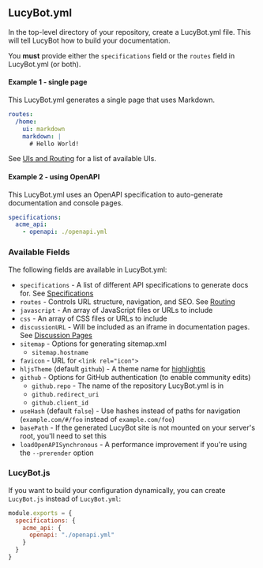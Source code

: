 ## LucyBot.yml
In the top-level directory of your repository, create a LucyBot.yml
file.  This will tell LucyBot how to build your documentation.

You **must** provide either the `specifications` field or the `routes`
field in LucyBot.yml (or both).

#### Example 1 - single page
This LucyBot.yml generates a single page that uses Markdown.

```yaml
routes:
  /home:
    ui: markdown
    markdown: |
      # Hello World!
```

See [UIs and Routing](LucyBot_yml/UIs_and_Routing) for a list of available UIs.

#### Example 2 - using OpenAPI
This LucyBot.yml uses an OpenAPI specification to auto-generate
documentation and console pages.

```yaml
specifications:
  acme_api:
    - openapi: ./openapi.yml
```

### Available Fields
The following fields are available in LucyBot.yml:

* `specifications` - A list of different API specifications to generate docs for. See [Specifications](LucyBot_yml/API_Specifications)
* `routes` - Controls URL structure, navigation, and SEO. See [Routing](LucyBot_yml/UIs_and_Routing)
* `javascript` - An array of JavaScript files or URLs to include
* `css` - An array of CSS files or URLs to include
* `discussionURL` - Will be included as an iframe in documentation pages. See [Discussion Pages](Discussion_Pages)
* `sitemap` - Options for generating sitemap.xml
  * `sitemap.hostname`
* `favicon` - URL for `<link rel="icon">`
* `hljsTheme` (default `github`) - A theme name for [highlightjs](https://highlightjs.org/static/demo/)
* `github` - Options for GitHub authentication (to enable community edits)
  * `github.repo` - The name of the repository LucyBot.yml is in
  * `github.redirect_uri`
  * `github.client_id`
* `useHash` (default `false`) - Use hashes instead of paths for navigation (`example.com/#/foo` instead of `example.com/foo`)
* `basePath` - If the generated LucyBot site is not mounted on your server's root, you'll need to set this
* `loadOpenAPISynchronous` - A performance improvement if you're using the `--prerender` option

### LucyBot.js
If you want to build your configuration dynamically, you can create `LucyBot.js` instead of `LucyBot.yml`:

```javascript
module.exports = {
  specifications: {
    acme_api: {
      openapi: "./openapi.yml"
    }
  }
}
```
